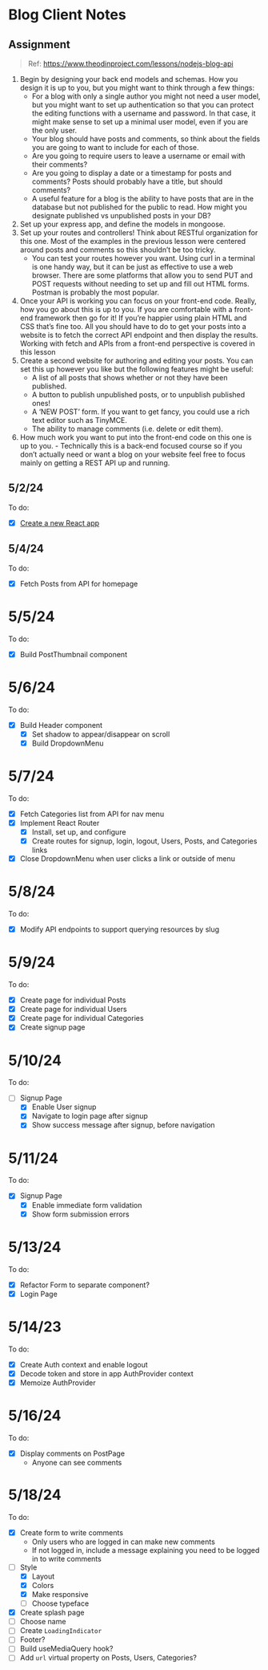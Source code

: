 # Blog Client Notes

## Assignment
> Ref: https://www.theodinproject.com/lessons/nodejs-blog-api

1. Begin by designing your back end models and schemas. How you design it is up to you, but you might want to think through a few things:
   - For a blog with only a single author you might not need a user model, but you might want to set up authentication so that you can protect the editing functions with a username and password. In that case, it might make sense to set up a minimal user model, even if you are the only user.
   - Your blog should have posts and comments, so think about the fields you are going to want to include for each of those.
   - Are you going to require users to leave a username or email with their comments?
   - Are you going to display a date or a timestamp for posts and comments?
Posts should probably have a title, but should comments?
   - A useful feature for a blog is the ability to have posts that are in the database but not published for the public to read. How might you designate published vs unpublished posts in your DB?
2. Set up your express app, and define the models in mongoose.
3. Set up your routes and controllers! Think about RESTful organization for this one. Most of the examples in the previous lesson were centered around posts and comments so this shouldn’t be too tricky.
   - You can test your routes however you want. Using curl in a terminal is one handy way, but it can be just as effective to use a web browser. There are some platforms that allow you to send PUT and POST requests without needing to set up and fill out HTML forms. Postman is probably the most popular.
4. Once your API is working you can focus on your front-end code. Really, how you go about this is up to you. If you are comfortable with a front-end framework then go for it! If you’re happier using plain HTML and CSS that’s fine too. All you should have to do to get your posts into a website is to fetch the correct API endpoint and then display the results. Working with fetch and APIs from a front-end perspective is covered in this lesson
5. Create a second website for authoring and editing your posts. You can set this up however you like but the following features might be useful:
   - A list of all posts that shows whether or not they have been published.
   - A button to publish unpublished posts, or to unpublish published ones!
   - A ‘NEW POST’ form. If you want to get fancy, you could use a rich text editor such as TinyMCE.
   - The ability to manage comments (i.e. delete or edit them).
6. How much work you want to put into the front-end code on this one is up to you. - Technically this is a back-end focused course so if you don’t actually need or want a blog on your website feel free to focus mainly on getting a REST API up and running.

## 5/2/24

To do:
- [x] [Create a new React app](https://gist.github.com/matthewaubert/e809ae8ccfe41442bb588b3c49d9c63d)

## 5/4/24

To do:
- [x] Fetch Posts from API for homepage

# 5/5/24
To do:
- [x] Build PostThumbnail component

# 5/6/24

To do:
- [x] Build Header component
  - [x] Set shadow to appear/disappear on scroll
  - [x] Build DropdownMenu

# 5/7/24

To do:
- [x] Fetch Categories list from API for nav menu
- [x] Implement React Router
  - [x] Install, set up, and configure
  - [x] Create routes for signup, login, logout, Users, Posts, and Categories links
- [x] Close DropdownMenu when user clicks a link or outside of menu

# 5/8/24

To do:
- [x] Modify API endpoints to support querying resources by slug

# 5/9/24

To do:
- [x] Create page for individual Posts
- [x] Create page for individual Users
- [x] Create page for individual Categories
- [x] Create signup page

# 5/10/24

To do:
- [ ] Signup Page
   - [x] Enable User signup
   - [x] Navigate to login page after signup
   - [x] Show success message after signup, before navigation

# 5/11/24

To do:
- [x] Signup Page
  - [x] Enable immediate form validation
  - [x] Show form submission errors

# 5/13/24

To do:
- [x] Refactor Form to separate component?
- [x] Login Page

# 5/14/23

To do:
- [x] Create Auth context and enable logout
- [x] Decode token and store in app AuthProvider context
- [x] Memoize AuthProvider

# 5/16/24

To do:
- [x] Display comments on PostPage
  - Anyone can see comments

# 5/18/24

To do:
- [x] Create form to write comments
  - Only users who are logged in can make new comments
  - If not logged in, include a message explaining you need to be logged in to write comments
- [ ] Style
  - [x] Layout
  - [x] Colors
  - [x] Make responsive
  - [ ] Choose typeface
- [x] Create splash page
- [ ] Choose name
- [ ] Create `LoadingIndicator`
- [ ] Footer?
- [ ] Build useMediaQuery hook?
- [ ] Add `url` virtual property on Posts, Users, Categories?
